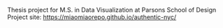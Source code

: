 Thesis project for M.S. in Data Visualization at Parsons School of Design
Project site: https://miaomiaorepo.github.io/authentic-nyc/
